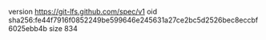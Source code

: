 version https://git-lfs.github.com/spec/v1
oid sha256:fe44f7916f0852249be599646e245631a27ce2bc5d2526bec8eccbf6025ebb4b
size 834
